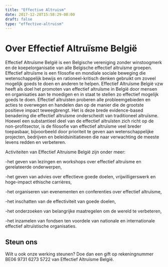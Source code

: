```yaml
---
title: "Effective Altruism"
date: 2017-12-28T15:58:29-08:00
draft: false
type: "effective-altruism"
---
```





# Over Effectief Altruïsme België

Effectief Altruïsme België is een Belgische vereniging zonder winstoogmerk en de koepelorganisatie van alle Belgische effectief altruïsme groepen. 
Effectief altruïsme is een filosofie en mondiale sociale beweging die wetenschappelijk bewijs en rationeel-kritisch denken gebruikt om zoveel mogelijk goeds te doen en anderen te helpen. Effectief Altruïsme België vzw heeft als doel het promoten van effectief altruïsme in België door mensen en organisaties aan te moedigen en in staat te stellen zo effectief mogelijk goeds te doen.
Effectief altruïsten proberen alle probleemgebieden en acties te overwegen en handelen dan op de manier die de grootste positieve impact teweegbrengt. Het is deze brede evidence-based benadering die effectief altruïsme onderscheidt van traditioneel altruïsme. Hoewel een substantieel deel van de effectief altruïsten zich richt op de non-profitsector, is de filosofie van effectief altruïsme veel breder toepasbaar, bijvoorbeeld door prioriteit te geven aan wetenschappelijke projecten, bedrijven en beleidsinitiatieven die naar verwachting de meeste levens redden en verbeteren.

Activiteiten van Effectief Altruisme België zijn onder meer:

-het geven van lezingen en workshops over effectief altruïsme en gerelateerde onderwerpen,

-het geven van advies over effectieve goede doelen, vrijwilligerswerk en hoge-impact ethische carrières,

-het organiseren van evenementen en conferenties over effectief altruïsme,

-het inschatten van de effectiviteit van goede doelen,

-het onderzoeken van belangrijke maatregelen om de wereld te verbeteren,

-het inzamelen van fondsen ten voordele van nationale en internationale effectief altruïstische organisaties.                    














































## Steun ons

Wilt u ook onze werking steunen? Doe dan een gift op rekeningnummer BE06 9731 6273 5722 van Effectief Altruïsme België.

